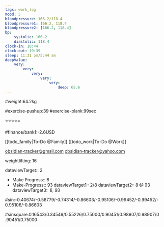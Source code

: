 ```yaml
---
tags: work_log
mood: 5
bloodpressure: 166.2/118.4
bloodpressure1: 166.2, 118.4
bloodpressure2: [166.2, 118.4]
bp:
    systolic: 166.2
    diastolic: 118.4
clock-in: 10:44
clock-out: 19:39
sleep: 11:31 pm/5:44 am
deepValue: 
    very: 
        very: 
            very: 
                very: 
                    very: 
                        deep: 68.6
---
```


#weight:64.2kg

#exercise-pushup:39
#exercise-plank:99sec


⭐⭐⭐⭐⭐


#finance/bank1:-2.6USD

[[todo_family|To-Do @Family]]
[[todo_work|To-Do @Work]]

obsidian-tracker@gmail.com
obsidian-tracker@yahoo.com

weightlifting: 16

dataviewTarget:: 2
- Make Progress:: 8
- Make-Progress:: 93
dataviewTarget1:: 2/8
dataviewTarget2:: 8 @ 93
dataviewTarget3:: 8, 93

#sin:-0.40674/-0.58779/-0.74314/-0.86603/-0.95106/-0.99452/-0.99452/-0.95106/-0.86603

#sinsquare:0.16543/0.34549/0.55226/0.75000/0.90451/0.98907/0.98907/0.90451/0.75000

